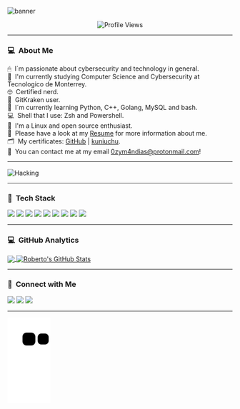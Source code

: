 ![banner](https://github.com/StuxnetPetya/Folders-Stuff/blob/main/Screen%20Shot%202021-10-15%20at%2019.01.55.png)

<p align="center"> <img src="https://komarev.com/ghpvc/?username=0zym4ndias&label=Views&color=000000&style=metal" alt="Profile Views" /> </p> 

---

### 💻 &nbsp;About Me
🖱 &nbsp;I´m passionate about cybersecurity and technology in general.\
🐏 &nbsp;I'm currently studying Computer Science and Cybersecurity at Tecnologico de Monterrey.\
🤓 &nbsp;Certified nerd.\
🐙 &nbsp;GitKraken user.\
💾 &nbsp;I´m currently learning Python, C++, Golang, MySQL and bash.\
💻 &nbsp;Shell that I use: Zsh and Powershell.\
🐧 &nbsp;I'm a Linux and open source enthusiast.\
📁 &nbsp;Please have a look at my [Resume](https://drive.google.com/file/d/1Pl5kk3pea9mb_i4qZZFa-Rfyxbk0Kr1c/view?usp=sharing) for more information about me.\
🗂 &nbsp;My certificates: [GitHub](https://drive.google.com/file/d/1gBv8aaTgSyE8DS3Whqzo1nMuUn-GKxfL/view?usp=sharing) | [kuniuchu](https://drive.google.com/file/d/1xM6ta_1x216e-PIwyFyVuF7eNYzza5Kt/view?usp=sharing).\
📩 &nbsp;You can contact me at my email 0zym4ndias@protonmail.com!

---

<img alt="Hacking" src="https://i.imgur.com/U62mbJj.gif" align="center"/>

---

### 💾 &nbsp;Tech Stack
![](https://img.shields.io/badge/OS-Linux-informational?style=flat&logo=linux&logoColor=FFFF00&color=000000)
![](https://img.shields.io/badge/Code-Python-informational?style=flat&logo=python&logoColor=FFFF00&color=000000)
![](https://img.shields.io/badge/Code-JavaScript-informational?style=flat&logo=javascript&logoColor=FFFF00&color=000000)
![](https://img.shields.io/badge/Code-Golang-informational?style=flat&logo=go&logoColor=FFFF00&color=000000)
![](https://img.shields.io/badge/Shell-Bash-informational?style=flat&logo=gnu-bash&logoColor=FFFF00&color=000000)
![](https://img.shields.io/badge/Tools-PostgreSQL-informational?style=flat&logo=postgresql&logoColor=FFFF00&color=000000)
![](https://img.shields.io/badge/Tools-Docker-informational?style=flat&logo=docker&logoColor=FFFF00&color=000000)
![](https://img.shields.io/badge/Tools-Red_Hat_OpenShift-informational?style=flat&logo=red-hat-open-shift&logoColor=FFFF00&color=000000)
![](https://img.shields.io/badge/Cloud-Digital_Ocean-informational?style=flat&logo=digitalocean&logoColor=FFFF00&color=000000)

---

### 💻 &nbsp;GitHub Analytics
<a href="https://github.com/StuxnetPetya/StuxnetPetya">
  <img height="160em" align="center" src="https://github-readme-stats.vercel.app/api?username=StuxnetPetya&show_icons=true&title_color=FFFF00&text_color=FFFFFF&icon_color=2bbc8a&bg_color=000000&langs_count=3&include_all_commits=true&count_private=true" />
</a>
<a href="https://github.com/StuxnetPetya/StuxnetPetya">
  <img height="160em" align="center" src="https://github-readme-stats.vercel.app/api/top-langs/?username=StuxnetPetya&layout=compact&langs_count=7&count_private=true&title_color=FFFF00&text_color=FFFFFF&icon_color=2bbc8a&bg_color=000000" alt="Roberto's GitHub Stats" />
</a>

---

### 📌 &nbsp;Connect with Me
<div> 
 <a href="https://discord.gg/9pvuH5eSsH" target="_blank"><img height="30em" src="https://img.shields.io/badge/Discord-7289DA?style=for-the-badge&logo=discord&logoColor=FFFF00&color=000000" target="_blank"></a> 
  <a href="https://www.linkedin.com/in/roberto-abraham-p%C3%A9rez-iga-636906219" target="_blank"><img height="30em" src="https://img.shields.io/badge/-LinkedIn-%230077B5?style=for-the-badge&logo=linkedin&logoColor=FFFF00&color=000000" target="_blank"></a> 
<a href="mailto:0zym4ndias@protonmail.com"><img height="30em" src="https://img.shields.io/badge/-0zym4ndias@protonmail.com-D14836?style=flat&logo=Protonmail&logoColor=FFFF00&color=000000"/></a>
  
 ---
 
![Snake animation](https://github.com/rafaballerini/rafaballerini/blob/output/github-contribution-grid-snake.svg)
  
</div>
